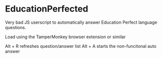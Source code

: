 # EducationPerfected
Very bad JS userscript to automatically answer Education Perfect language questions.


Load using the TamperMonkey browser extension or similar

Alt + R refreshes question/answer list
Alt + A starts the non-funcitonal auto answer

